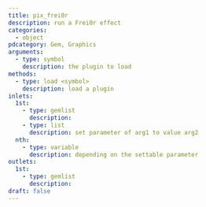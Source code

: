 ```yaml
---
title: pix_frei0r
description: run a Frei0r effect
categories:
  - object
pdcategory: Gem, Graphics
arguments:
  - type: symbol
    description: the plugin to load
methods:
  - type: load <symbol>
    description: load a plugin
inlets:
  1st:
    - type: gemlist
      description:
    - type: list
      description: set parameter of arg1 to value arg2
  nth:
    - type: variable
      description: depending on the settable parameter
outlets:
  1st:
    - type: gemlist
      description:
draft: false
---
```

